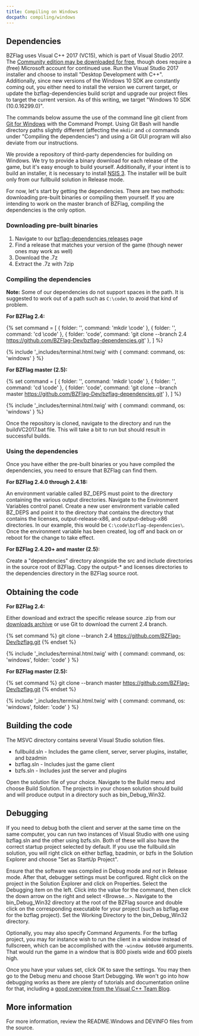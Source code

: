```yaml
---
title: Compiling on Windows
docpath: compiling/windows
---
```


## Dependencies

BZFlag uses Visual C++ 2017 (VC15), which is part of Visual Studio 2017. The
[Community edition may be downloaded for free][msvc], though does require a (free) Microsoft account for continued use.
Run the Visual Studio 2017 installer and choose to install "Desktop Development with C++". Additionally, since new
versions of the Windows 10 SDK are constantly coming out, you either need to install the version we current target, or
update the bzflag-dependencies build script and upgrade our project files to target the current version. As of this
writing, we target "Windows 10 SDK (10.0.16299.0)".

The commands below assume the use of the command line git client from [Git for Windows][gitdl] with the Command Prompt.
Using Git Bash will handle directory paths slightly different (affecting the `mkdir` and `cd` commands under "Compiling
the dependencies") and using a Git GUI program will also deviate from our instructions.

We provide a repository of third-party dependencies for building on Windows. We try to provide a binary download for
each release of the game, but it's easy enough to build yourself. Additionally, if your intent is to build an installer,
it is necessary to install [NSIS 3][nsis]. The installer will be built only from our fullbuild solution in Release mode.

For now, let's start by getting the dependencies.  There are two methods: downloading pre-built binaries or compiling
them yourself. If you are intending to work on the master branch of BZFlag, compiling the dependencies is the only
option.

### Downloading pre-built binaries

1. Navigate to our [bzflag-dependencies releases](https://github.com/BZFlag-Dev/bzflag-dependencies/releases) page
1. Find a release that matches your version of the game (though newer ones may work as well)
1. Download the .7z
1. Extract the .7z with 7zip

### Compiling the dependencies

**Note:** Some of our dependencies do not support spaces in the path. It is suggested to work out of a path such as
`C:\code\` to avoid that kind of problem.

**For BZFlag 2.4:**

{% set command = [
  { folder: '', command: 'mkdir \\code' },
  { folder: '', command: 'cd \\code' },
  { folder: 'code', command: 'git clone --branch 2.4 https://github.com/BZFlag-Dev/bzflag-dependencies.git' },
] %}

{% include '_includes/terminal.html.twig' with { command: command, os: 'windows' } %}

**For BZFlag master (2.5):**

{% set command = [
  { folder: '', command: 'mkdir \\code' },
  { folder: '', command: 'cd \\code' },
  { folder: 'code', command: 'git clone --branch master https://github.com/BZFlag-Dev/bzflag-dependencies.git' },
] %}

{% include '_includes/terminal.html.twig' with { command: command, os: 'windows' } %}

Once the repository is cloned, navigate to the directory and run the buildVC2017.bat file. This will take a bit to run
but should result in successful builds.

### Using the dependencies

Once you have either the pre-built binaries or you have compiled the dependencies, you need to ensure that BZFlag can
find them.

**For BZFlag 2.4.0 through 2.4.18:**

An environment variable called BZ_DEPS must point to the directory containing the various output directories. Navigate
to the Environment Variables control panel. Create a new user environment variable called BZ_DEPS and point it to the
directory that contains the directory that contains the licenses, output-release-x86, and output-debug-x86 directories.
In our example, this would be `C:\code\bzflag-dependencies\`. Once the environment variable has been created, log off
and back on or reboot for the change to take effect.

**For BZFlag 2.4.20+ and master (2.5):**

Create a "dependencies" directory alongside the src and include directories in the source root of BZFlag. Copy the
output-* and licenses directories to the dependencies directory in the BZFlag source root.

## Obtaining the code

**For BZFlag 2.4:**

Either download and extract the specific release source .zip from our [downloads archive](/downloads/archive/bzflag/)
or use Git to download the current 2.4 branch.

{% set command %}
git clone --branch 2.4 https://github.com/BZFlag-Dev/bzflag.git
{% endset %}

{% include '_includes/terminal.html.twig' with { command: command, os: 'windows', folder: 'code' } %}

**For BZFlag master (2.5):**

{% set command %}
git clone --branch master https://github.com/BZFlag-Dev/bzflag.git
{% endset %}

{% include '_includes/terminal.html.twig' with { command: command, os: 'windows', folder: 'code' } %}

## Building the code

The MSVC directory contains several Visual Studio solution files.
* fullbuild.sln - Includes the game client, server, server plugins, installer, and bzadmin
* bzflag.sln - Includes just the game client
* bzfs.sln - Includes just the server and plugins

Open the solution file of your choice. Navigate to the Build menu and choose Build Solution. The projects in your chosen
solution should build and will produce output in a directory such as bin_Debug_Win32.

## Debugging

If you need to debug both the client and server at the same time on the same computer, you can run two instances of
Visual Studio with one using bzflag.sln and the other using bzfs.sln. Both of these will also have the correct startup
project selected by default. If you use the fullbuild.sln solution, you will right click on either bzflag, bzadmin, or
bzfs in the Solution Explorer and choose "Set as StartUp Project".

Ensure that the software was compiled in Debug mode and *not* in Release mode. After that, debugger settings must be
configured. Right click on the project in the Solution Explorer and click on Properties. Select the Debugging item on
the left. Click into the value for the command, then click the down arrow on the right and select &lt;Browse...&gt;.
Navigate to the bin_Debug_Win32 directory at the root of the BZFlag source and double click on the corresponding
executable for your project (such as bzflag.exe for the bzflag project). Set the Working Directory to the
bin_Debug_Win32 directory.

Optionally, you may also specify Command Arguments. For the bzflag project, you may for instance wish to run the client
in a window instead of fullscreen, which can be accomplished with the `-window 800x600` arguments. That would run the
game in a window that is 800 pixels wide and 600 pixels high.

Once you have your values set, click OK to save the settings. You may then go to the Debug menu and choose Start
Debugging. We won't go into how debugging works as there are plenty of tutorials and documentation online for that,
including a [good overview from the Visual C++ Team Blog][vcdebug].

## More information

For more information, review the README.Windows and DEVINFO files from the source.

[msvc]: https://www.visualstudio.com/downloads/
[gitdl]: https://git-scm.com/downloads
[nsis]: https://nsis.sourceforge.io/Download
[vcdebug]: https://blogs.msdn.microsoft.com/vcblog/2017/04/10/c-debugging-and-diagnostics/
